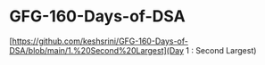 # GFG-160-Days-of-DSA

[https://github.com/keshsrini/GFG-160-Days-of-DSA/blob/main/1.%20Second%20Largest](Day 1 : Second Largest)
